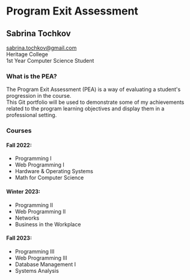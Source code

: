 # Program Exit Assessment
## Sabrina Tochkov 

sabrina.tochkov@gmail.com <br>
Heritage College <br>
1st Year Computer Science Student <br>

### What is the PEA?
The Program Exit Assessment (PEA) is a way of evaluating a student's progression in the course. <br>
This Git portfolio will be used to demonstrate some of my achievements related to the program learning objectives
and display them in a professional setting.

### Courses

#### Fall 2022:
* Programming I
* Web Programming I
* Hardware & Operating Systems
* Math for Computer Science

#### Winter 2023:
* Programming II
* Web Programming II
* Networks
* Business in the Workplace

#### Fall 2023:
* Programming III
* Web Programming III
* Database Management I
* Systems Analysis
